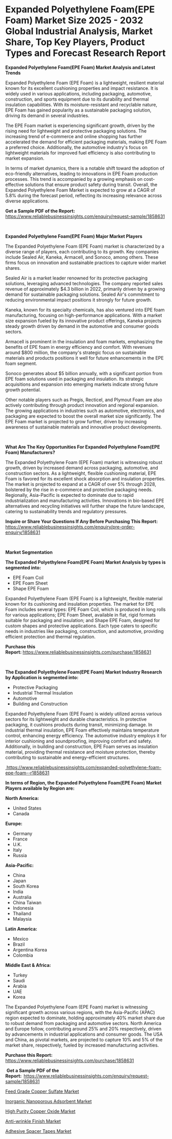 <p><h1>Expanded Polyethylene Foam(EPE Foam) Market Size 2025 - 2032 Global Industrial Analysis, Market Share, Top Key Players, Product Types and Forecast Research Report</h1></p><p><strong>Expanded Polyethylene Foam(EPE Foam) Market Analysis and Latest Trends</strong></p>
<p><p>Expanded Polyethylene Foam (EPE Foam) is a lightweight, resilient material known for its excellent cushioning properties and impact resistance. It is widely used in various applications, including packaging, automotive, construction, and sports equipment due to its durability and thermal insulation capabilities. With its moisture-resistant and recyclable nature, EPE Foam has gained popularity as a sustainable packaging solution, driving its demand in several industries.</p><p>The EPE Foam market is experiencing significant growth, driven by the rising need for lightweight and protective packaging solutions. The increasing trend of e-commerce and online shopping has further accelerated the demand for efficient packaging materials, making EPE Foam a preferred choice. Additionally, the automotive industry's focus on lightweight materials for improved fuel efficiency is also contributing to market expansion.</p><p>In terms of market dynamics, there is a notable shift toward the adoption of eco-friendly alternatives, leading to innovations in EPE Foam production processes. This trend is accompanied by a growing emphasis on cost-effective solutions that ensure product safety during transit. Overall, the Expanded Polyethylene Foam Market is expected to grow at a CAGR of 5.8% during the forecast period, reflecting its increasing relevance across diverse applications.</p></p>
<p><strong>Get a Sample PDF of the Report:&nbsp;</strong> <a href="https://www.reliablebusinessinsights.com/enquiry/request-sample/1858631?utm_campaign=1138&utm_medium=2&utm_source=Github&utm_content=ia&utm_term=03042025&utm_id=expanded-polyethylene-foamepe-foam">https://www.reliablebusinessinsights.com/enquiry/request-sample/1858631</a></p>
<p>&nbsp;</p>
<p><strong>Expanded Polyethylene Foam(EPE Foam) Major Market Players</strong></p>
<p><p>The Expanded Polyethylene Foam (EPE Foam) market is characterized by a diverse range of players, each contributing to its growth. Key companies include Sealed Air, Kaneka, Armacell, and Sonoco, among others. These firms focus on innovation and sustainable practices to capture wider market shares.</p><p>Sealed Air is a market leader renowned for its protective packaging solutions, leveraging advanced technologies. The company reported sales revenue of approximately $4.3 billion in 2022, primarily driven by a growing demand for sustainable packaging solutions. Sealed Air's commitment to reducing environmental impact positions it strongly for future growth.</p><p>Kaneka, known for its specialty chemicals, has also ventured into EPE foam manufacturing, focusing on high-performance applications. With a market size expansion fueled by its innovative product offerings, Kaneka projects steady growth driven by demand in the automotive and consumer goods sectors.</p><p>Armacell is prominent in the insulation and foam markets, emphasizing the benefits of EPE foam in energy efficiency and comfort. With revenues around $800 million, the company's strategic focus on sustainable materials and products positions it well for future enhancements in the EPE foam segment.</p><p>Sonoco generates about $5 billion annually, with a significant portion from EPE foam solutions used in packaging and insulation. Its strategic acquisitions and expansion into emerging markets indicate strong future growth potential.</p><p>Other notable players such as Pregis, Recticel, and Plymout Foam are also actively contributing through product innovation and regional expansion. The growing applications in industries such as automotive, electronics, and packaging are expected to boost the overall market size significantly. The EPE Foam market is projected to grow further, driven by increasing awareness of sustainable materials and innovative product developments.</p></p>
<p>&nbsp;</p>
<p><strong>What Are The Key Opportunities For Expanded Polyethylene Foam(EPE Foam) Manufacturers?</strong></p>
<p><p>The Expanded Polyethylene Foam (EPE Foam) market is witnessing robust growth, driven by increased demand across packaging, automotive, and construction sectors. As a lightweight, flexible cushioning material, EPE Foam is favored for its excellent shock absorption and insulation properties. The market is projected to expand at a CAGR of over 5% through 2028, bolstered by the rise in e-commerce and protective packaging needs. Regionally, Asia-Pacific is expected to dominate due to rapid industrialization and manufacturing activities. Innovations in bio-based EPE alternatives and recycling initiatives will further shape the future landscape, catering to sustainability trends and regulatory pressures.</p></p>
<p><strong>Inquire or Share Your Questions If Any Before Purchasing This Report:</strong> <a href="https://www.reliablebusinessinsights.com/enquiry/pre-order-enquiry/1858631?utm_campaign=1138&utm_medium=2&utm_source=Github&utm_content=ia&utm_term=03042025&utm_id=expanded-polyethylene-foamepe-foam">https://www.reliablebusinessinsights.com/enquiry/pre-order-enquiry/1858631</a></p>
<p>&nbsp;</p>
<p><strong>Market Segmentation</strong></p>
<p><strong>The Expanded Polyethylene Foam(EPE Foam) Market Analysis by types is segmented into:</strong></p>
<p><ul><li>EPE Foam Coil</li><li>EPE Foam Sheet</li><li>Shape EPE Foam</li></ul></p>
<p><p>Expanded Polyethylene Foam (EPE Foam) is a lightweight, flexible material known for its cushioning and insulation properties. The market for EPE Foam includes several types: EPE Foam Coil, which is produced in long rolls for various applications; EPE Foam Sheet, available in flat, rigid formats suitable for packaging and insulation; and Shape EPE Foam, designed for custom shapes and protective applications. Each type caters to specific needs in industries like packaging, construction, and automotive, providing efficient protection and thermal regulation.</p></p>
<p><strong>Purchase this Report:&nbsp;</strong><a href="https://www.reliablebusinessinsights.com/purchase/1858631?utm_campaign=1138&utm_medium=2&utm_source=Github&utm_content=ia&utm_term=03042025&utm_id=expanded-polyethylene-foamepe-foam">https://www.reliablebusinessinsights.com/purchase/1858631</a></p>
<p>&nbsp;</p>
<p><strong>The Expanded Polyethylene Foam(EPE Foam) Market Industry Research by Application is segmented into:</strong></p>
<p><ul><li>Protective Packaging</li><li>Industrial Thermal Insulation</li><li>Automotive</li><li>Building and Construction</li></ul></p>
<p><p>Expanded Polyethylene Foam (EPE Foam) is widely utilized across various sectors for its lightweight and durable characteristics. In protective packaging, it cushions products during transit, minimizing damage. In industrial thermal insulation, EPE Foam effectively maintains temperature control, enhancing energy efficiency. The automotive industry employs it for interior cushioning and soundproofing, improving comfort and safety. Additionally, in building and construction, EPE Foam serves as insulation material, providing thermal resistance and moisture protection, thereby contributing to sustainable and energy-efficient structures.</p></p>
<p><a href="https://www.reliablebusinessinsights.com/expanded-polyethylene-foam-epe-foam--r1858631?utm_campaign=1138&utm_medium=2&utm_source=Github&utm_content=ia&utm_term=03042025&utm_id=expanded-polyethylene-foamepe-foam">&nbsp;https://www.reliablebusinessinsights.com/expanded-polyethylene-foam-epe-foam--r1858631</a></p>
<p><strong>In terms of Region, the Expanded Polyethylene Foam(EPE Foam) Market Players available by Region are:</strong></p>
<p>
    <p> <strong> North America: </strong>
        <ul>
            <li>United States</li>
            <li>Canada</li>
        </ul>
        </p> 
    <p> <strong> Europe: </strong>
        <ul>
            <li>Germany</li>
            <li>France</li>
            <li>U.K.</li>
            <li>Italy</li>
            <li>Russia</li>
        </ul>
        </p> 
    <p> <strong> Asia-Pacific: </strong>
        <ul>
            <li>China</li>
            <li>Japan</li>
            <li>South Korea</li>
            <li>India</li>
            <li>Australia</li>
            <li>China Taiwan</li>
            <li>Indonesia</li>
            <li>Thailand</li>
            <li>Malaysia</li>
        </ul>
        </p> 
    <p> <strong> Latin America: </strong>
        <ul>
            <li>Mexico</li>
            <li>Brazil</li>
            <li>Argentina Korea</li>
            <li>Colombia</li>
        </ul>
        </p> 
    <p> <strong> Middle East & Africa: </strong>
        <ul>
            <li>Turkey</li>
            <li>Saudi</li>
            <li>Arabia</li>
            <li>UAE</li>
            <li>Korea</li>
        </ul>
    </p>
    </p>
<p><p>The Expanded Polyethylene Foam (EPE Foam) market is witnessing significant growth across various regions, with the Asia-Pacific (APAC) region expected to dominate, holding approximately 40% market share due to robust demand from packaging and automotive sectors. North America and Europe follow, contributing around 25% and 20% respectively, driven by advancements in industrial applications and consumer goods. The USA and China, as pivotal markets, are projected to capture 10% and 5% of the market share, respectively, fueled by increased manufacturing activities.</p></p>
<p><strong>Purchase this Report: </strong><a href="https://www.reliablebusinessinsights.com/purchase/1858631?utm_campaign=1138&utm_medium=2&utm_source=Github&utm_content=ia&utm_term=03042025&utm_id=expanded-polyethylene-foamepe-foam">https://www.reliablebusinessinsights.com/purchase/1858631</a></p>
<p>&nbsp;<strong>Get a Sample PDF of the Report:&nbsp;&nbsp;</strong><a href="https://www.reliablebusinessinsights.com/enquiry/request-sample/1858631?utm_campaign=1138&utm_medium=2&utm_source=Github&utm_content=ia&utm_term=03042025&utm_id=expanded-polyethylene-foamepe-foam">https://www.reliablebusinessinsights.com/enquiry/request-sample/1858631</a></p>
<p><strong></strong></p>
<p><p><a href="https://github.com/roehrtizonov/Market-Research-Report-List-1/blob/main/feed-grade-copper-sulfate-market.md?utm_campaign=1138&utm_medium=2&utm_source=Github&utm_content=ia&utm_term=03042025&utm_id=expanded-polyethylene-foamepe-foam">Feed Grade Copper Sulfate Market</a></p><p><a href="https://github.com/paullsiskec4/Market-Research-Report-List-1/blob/main/inorganic-nanoporous-adsorbent-market.md?utm_campaign=1138&utm_medium=2&utm_source=Github&utm_content=ia&utm_term=03042025&utm_id=expanded-polyethylene-foamepe-foam">Inorganic Nanoporous Adsorbent Market</a></p><p><a href="https://github.com/sgroitrieu7f/Market-Research-Report-List-1/blob/main/high-purity-copper-oxide-market.md?utm_campaign=1138&utm_medium=2&utm_source=Github&utm_content=ia&utm_term=03042025&utm_id=expanded-polyethylene-foamepe-foam">High Purity Copper Oxide Market</a></p><p><a href="https://github.com/altafvaraswj/Market-Research-Report-List-1/blob/main/anti-wrinkle-finish-market.md?utm_campaign=1138&utm_medium=2&utm_source=Github&utm_content=ia&utm_term=03042025&utm_id=expanded-polyethylene-foamepe-foam">Anti-wrinkle Finish Market</a></p><p><a href="https://github.com/zhininzacher/Market-Research-Report-List-1/blob/main/adhesive-spacer-tapes-market.md?utm_campaign=1138&utm_medium=2&utm_source=Github&utm_content=ia&utm_term=03042025&utm_id=expanded-polyethylene-foamepe-foam">Adhesive Spacer Tapes Market</a></p></p>
